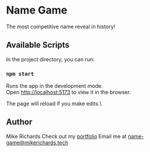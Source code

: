 # Name Game

The most competitive name reveal in history!

## Available Scripts

In the project directory, you can run:

### `npm start`

Runs the app in the development mode.\
Open [http://localhost:5173](http://localhost:5173) to view it in the browser.

The page will reload if you make edits.\

## Author

Mike Richards
Check out my [portfolio](https://mikerichards.tech)
Email me at [name-game@mikerichards.tech](mailto:name-game@mikerichards.tech)
